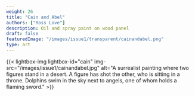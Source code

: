```yaml
---
weight: 26
title: "Cain and Abel"
authors: ["Ross Love"]
description: Oil and spray paint on wood panel
draft: false
featuredImage: "/images/issue1/transparent/cainandabel.png"
type: art
---
```


{{< lightbox-img lightbox-id="cain" img-src="/images/issue1/cainandabel.jpg" alt="A surrealist painting where two figures stand in a desert. A figure has shot the other, who is sitting in a throne. Dolphins swim in the sky next to angels, one of whom holds a flaming sword." >}}